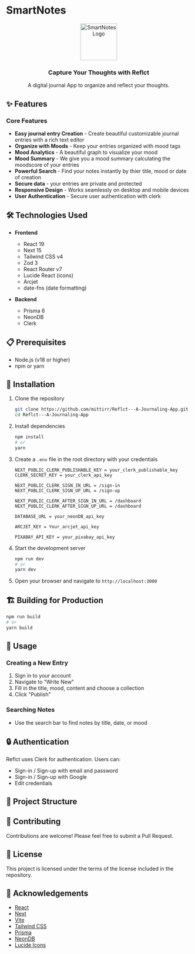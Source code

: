 <!-- # Reflct:
###
<h2 align="left">A digital journal App to organize and reflect your thoughts.</h2>

  
<h3 align="left">Key Features</h3>
<ul>
  <li>your entries are private and protected.</li>
  <li>Hassle-free login using Google</li>
</ul> -->

# SmartNotes

<div align="center">
  <img src="public/vite.svg" alt="SmartNotes Logo" width="100" />
  <h3>Capture Your Thoughts with Reflct</h3>
  <p>A digital journal App to organize and reflect your thoughts.</p>
</div>

## ✨ Features


### Core Features
- **Easy journal entry Creation** - Create beautiful customizable journal entries with a rich text editor
- **Organize with Moods** - Keep your entries organized with mood tags
- **Mood Analytics** - A beautiful graph to visualize your mood
- **Mood Summary** - We give you a mood summary calculating the moodscore of your entries
- **Powerful Search** - Find your notes instantly by thier title, mood or date of creation
- **Secure data** - your entries are private and protected
- **Responsive Design** - Works seamlessly on desktop and mobile devices
- **User Authentication** - Secure user authentication with clerk



## 🛠️ Technologies Used

- **Frontend**
  - React 19
  - Next 15
  - Tailwind CSS v4
  - Zod 3
  - React Router v7
  - Lucide React (icons)
  - Arcjet
  - date-fns (date formatting)

- **Backend**
  - Prisma 6
  - NeonDB
  - Clerk

## 📋 Prerequisites

- Node.js (v18 or higher)
- npm or yarn

## 🚀 Installation

1. Clone the repository
   ```bash
   git clone https://github.com/mittirr/Reflct---A-Journaling-App.git
   cd Reflct---A-Journaling-App
   ```

2. Install dependencies
   ```bash
   npm install
   # or
   yarn
   ```

3. Create a `.env` file in the root directory with your credentials
   ```
   NEXT_PUBLIC_CLERK_PUBLISHABLE_KEY = your_clerk_publishable_key
   CLERK_SECRET_KEY = your_clerk_api_key

   NEXT_PUBLIC_CLERK_SIGN_IN_URL = /sign-in
   NEXT_PUBLIC_CLERK_SIGN_UP_URL = /sign-up

   NEXT_PUBLIC_CLERK_AFTER_SIGN_IN_URL = /dashboard
   NEXT_PUBLIC_CLERK_AFTER_SIGN_UP_URL = /dashboard

   DATABASE_URL = your_neonDB_api_key

   ARCJET_KEY = Your_arcjet_api_key

   PIXABAY_API_KEY = your_pixabay_api_key
   ```

4. Start the development server
   ```bash
   npm run dev
   # or
   yarn dev
   ```

5. Open your browser and navigate to `http://localhost:3000`

## 🏗️ Building for Production

```bash
npm run build
# or
yarn build
```

## 📱 Usage

### Creating a New Entry
1. Sign in to your account
2. Navigate to "Write New"
3. Fill in the title, mood, content and choose a collection
5. Click "Publish"

### Searching Notes
- Use the search bar to find notes by title, date, or mood

## 🔒 Authentication

Reflct uses Clerk for authentication. Users can:
- Sign-in / Sign-up with email and password
- Sign-in / Sign-up with Google
- Edit credentials
## 🧩 Project Structure


## 🤝 Contributing

Contributions are welcome! Please feel free to submit a Pull Request.

## 📄 License

This project is licensed under the terms of the license included in the repository.

## 🙏 Acknowledgements

- [React](https://reactjs.org/)
- [Next](https://nextjs.org/)
- [Vite](https://vitejs.dev/)
- [Tailwind CSS](https://tailwindcss.com/)
- [Prisma](https://www.prisma.io/)
- [NeonDB](https://console.neon.tech/app/)
- [Lucide Icons](https://lucide.dev/)

